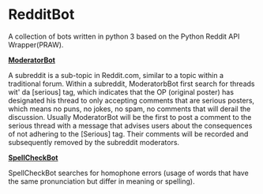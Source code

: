  RedditBot
===========

A collection of bots written in python 3 based on the Python Reddit API Wrapper(PRAW).

[**ModeratorBot**](https://github.com/gabriellim/RedditBot/blob/master/ModeratorBot/ModeratorBot.py)

A subreddit is a sub-topic in Reddit.com, similar to a topic within a traditional forum. Within a subreddit, ModeratorbBot first search for threads wit' da [serious] tag, which indicates that the OP (original poster) has designated his thread to only accepting comments that are serious posters, which means no puns, no jokes, no spam, no comments that will derail the discussion. Usually ModeratorBot will be the first to post a comment to the serious thread with a message that advises users about the consequences of not adhering to the [Serious] tag. Their comments will be recorded and subsequently removed by the subreddit moderators.


[**SpellCheckBot**](https://github.com/gabriellim/RedditBot/blob/master/SpellCheckBot/SpellCheckBot.py)

SpellCheckBot searches for homophone errors (usage of words that have the same pronunciation but differ in meaning or spelling).
